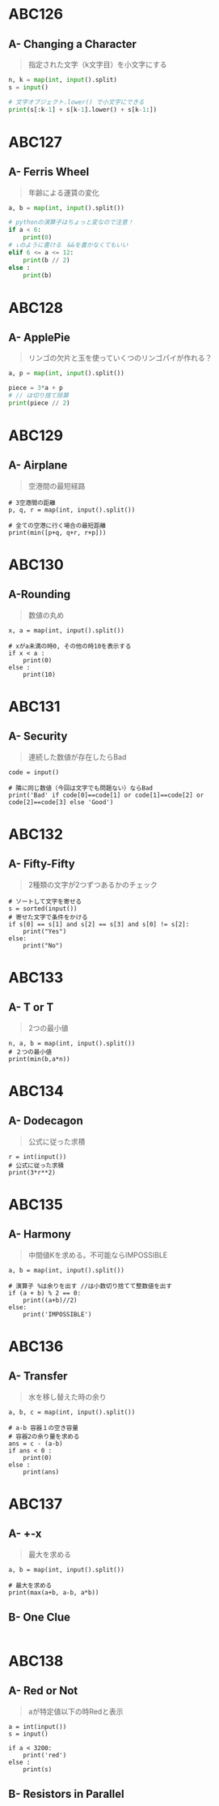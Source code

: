 # ABC126
## A- Changing a Character
>指定された文字（k文字目）を小文字にする
```ABC126A.py
n, k = map(int, input().split)
s = input()

# 文字オブジェクト.lower() で小文字にできる
print(s[:k-1] + s[k-1].lower() + s[k-1:])
```

# ABC127
## A- Ferris Wheel
>年齢による運賃の変化

```ABC127A.py
a, b = map(int, input().split())

# pythonの演算子はちょっと変なので注意！
if a < 6:
    print(0)
# ↓のように書ける　&&を書かなくてもいい
elif 6 <= a <= 12:
    print(b // 2)
else :
    print(b)
```

# ABC128
## A- ApplePie
>リンゴの欠片と玉を使っていくつのリンゴパイが作れる？
```ABC128A.py
a, p = map(int, input().split())

piece = 3*a + p
# // は切り捨て除算
print(piece // 2)
```

# ABC129
## A- Airplane
>空港間の最短経路
```
# 3空港間の距離
p, q, r = map(int, input().split())

# 全ての空港に行く場合の最短距離
print(min([p+q, q+r, r+p]))
```

# ABC130
## A-Rounding
>数値の丸め
```
x, a = map(int, input().split())

# xがa未満の時0, その他の時10を表示する
if x < a :
    print(0)
else :
    print(10)
```

# ABC131
## A- Security
>連続した数値が存在したらBad
```
code = input()

# 隣に同じ数値（今回は文字でも問題ない）ならBad
print('Bad' if code[0]==code[1] or code[1]==code[2] or code[2]==code[3] else 'Good')
```

# ABC132
## A- Fifty-Fifty
>2種類の文字が2つずつあるかのチェック
```
# ソートして文字を寄せる
s = sorted(input())
# 寄せた文字で条件をかける
if s[0] == s[1] and s[2] == s[3] and s[0] != s[2]:
    print("Yes")
else:
    print("No")
```

# ABC133
## A- T or T
>2つの最小値
```
n, a, b = map(int, input().split())
# ２つの最小値
print(min(b,a*n))
```

# ABC134
## A- Dodecagon
>公式に従った求積
```
r = int(input())
# 公式に従った求積
print(3*r**2)
```

# ABC135
## A- Harmony
>中間値Kを求める。不可能ならIMPOSSIBLE
```
a, b = map(int, input().split())

# 演算子 %は余りを出す //は小数切り捨てて整数値を出す
if (a + b) % 2 == 0:
    print((a+b)//2)
else:
    print('IMPOSSIBLE')
```

# ABC136
## A- Transfer
>水を移し替えた時の余り
```
a, b, c = map(int, input().split())

# a-b 容器１の空き容量
# 容器2の余り量を求める
ans = c - (a-b)
if ans < 0 :
    print(0)
else :
    print(ans)
```

# ABC137
## A- +-x
>最大を求める
```
a, b = map(int, input().split())

# 最大を求める
print(max(a+b, a-b, a*b))
```
## B- One Clue
>
```

```

# ABC138
## A- Red or Not
>aが特定値以下の時Redと表示
```
a = int(input())
s = input()

if a < 3200:
    print('red')
else :
    print(s)
```
## B- Resistors in Parallel